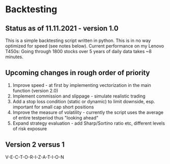 # Backtesting


## Status as of 11.11.2021 - version 1.0

This is a simple backtesting script written in python. This is in no way optimized for speed (see notes below).
Current performance on my Lenovo T450s: Going through 1800 stocks over 5 years of daily data takes ~8 minutes.


## Upcoming changes in rough order of priority

1) Improve speed - at first by implementing vectorization in the main function (version 2.0)
2) Implement commission and slippage - simulate realistic trading
3) Add a stop loss condition (static or dynamic) to limit downside, esp. important for small cap short positions
4) Improve the measure of volatility - currently the script uses the average of entire testperiod thus "looking ahead"
5) Expand strategy evaluation - add Sharp/Sortino ratio etc, different levels of risk exposure 
 

## Version 2 versus 1
V-E-C-T-O-R-I-Z-A-T-I-O-N

